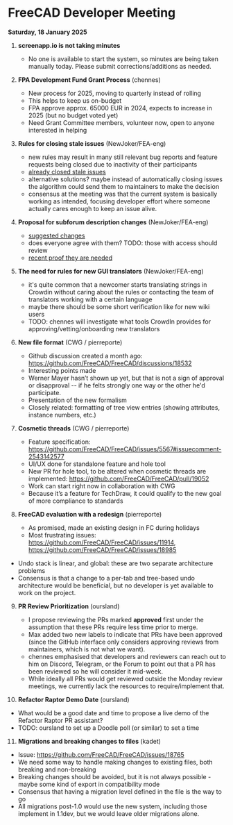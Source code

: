# FreeCAD Developer Meeting

**Saturday, 18 January 2025**

1. **screenapp.io is not taking minutes**
   - No one is available to start the system, so minutes are being taken manually today. Please submit corrections/additions as needed.

2. **FPA Development Fund Grant Process** (chennes)
   - New process for 2025, moving to quarterly instead of rolling
   - This helps to keep us on-budget
   - FPA approve approx. 65000 EUR in 2024, expects to increase in 2025 (but no budget voted yet)
   - Need Grant Committee members, volunteer now, open to anyone interested in helping

3. **Rules for closing stale issues** (NewJoker/FEA-eng)
   - new rules may result in many still relevant bug reports and feature requests being closed due to inactivity of their participants
   - [already closed stale issues](https://github.com/FreeCAD/FreeCAD/issues?q=is%3Aissue%20state%3Aclosed%20label%3A%22Status%3A%20Auto-closing%22%20)
   - alternative solutions? maybe instead of automatically closing issues the algorithm could send them to maintainers to make the decision
   - consensus at the meeting was that the current system is basically working as intended, focusing developer effort where someone actually cares enough to keep an issue alive.
  
4. **Proposal for subforum description changes** (NewJoker/FEA-eng)
   - [suggested changes](https://forum.freecad.org/viewtopic.php?t=92660)
   - does everyone agree with them? TODO: those with access should review
   - [recent proof they are needed](https://forum.freecad.org/viewtopic.php?t=93899#p804111)
  
5. **The need for rules for new GUI translators** (NewJoker/FEA-eng)
   - it's quite common that a newcomer starts translating strings in Crowdin without caring about the rules or contacting the team of translators working with a certain language
   - maybe there should be some short verification like for new wiki users
   - TODO: chennes will investigate what tools CrowdIn provides for approving/vetting/onboarding new translators

6. **New file format** (CWG / pierreporte)
   * Github discussion created a month ago: https://github.com/FreeCAD/FreeCAD/discussions/18532
   * Interesting points made
   * Werner Mayer hasn’t shown up yet, but that is not a sign of approval or disapproval -- if he felts strongly one way or the other he'd participate.
   * Presentation of the new formalism
   * Closely related: formatting of tree view entries (showing attributes, instance numbers, etc.)

7.  **Cosmetic threads** (CWG / pierreporte)
    * Feature specification: https://github.com/FreeCAD/FreeCAD/issues/5567#issuecomment-2543142577
    * UI/UX done for standalone feature and hole tool
    * New PR for hole tool, to be altered when cosmetic threads are implemented: https://github.com/FreeCAD/FreeCAD/pull/19052
    * Work can start right now in collaboration with CWG
    * Because it’s a feature for TechDraw, it could qualify to the new goal of more compliance to standards

8. **FreeCAD evaluation with a redesign** (pierreporte)
	* As promised, made an existing design in FC during holidays
	* Most frustrating issues: https://github.com/FreeCAD/FreeCAD/issues/11914, https://github.com/FreeCAD/FreeCAD/issues/18985
  * Undo stack is linear, and global: these are two separate architecture problems
  * Consensus is that a change to a per-tab and tree-based undo architecture would be beneficial, but no developer is yet available to work on the project.

9. **PR Review Prioritization** (oursland)
   * I propose reviewing the PRs marked **approved** first under the assumption that these PRs require less time prior to merge.
   * Max added two new labels to indicate that PRs have been approved (since the GitHub interface only considers approving reviews from maintainers, which is not what we want).
   * chennes emphasised that developers and reviewers can reach out to him on Discord, Telegram, or the Forum to point out that a PR has been reviewed so he will consider it mid-week.
   * While ideally all PRs would get reviewed outside the Monday review meetings, we currently lack the resources to require/implement that.

10. **Refactor Raptor Demo Date** (oursland)
   * What would be a good date and time to propose a live demo of the Refactor Raptor PR assistant?
   * TODO: oursland to set up a Doodle poll (or similar) to set a time

11. **Migrations and breaking changes to files** (kadet)
   * Issue: https://github.com/FreeCAD/FreeCAD/issues/18765
   * We need some way to handle making changes to existing files, both breaking and non-breaking
   * Breaking changes should be avoided, but it is not always possible - maybe some kind of export in compatibility mode
   * Consensus that having a migration level defined in the file is the way to go
   * All migrations post-1.0 would use the new system, including those implement in 1.1dev, but we would leave older migrations alone.
